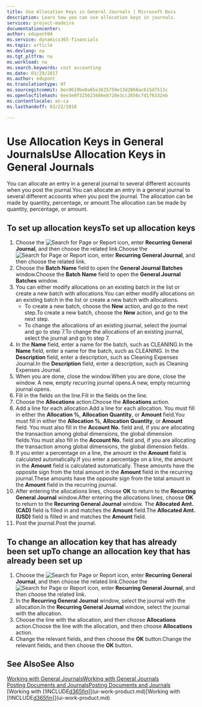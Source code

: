 ```yaml
---
title: Use Allocation Keys in General Journals | Microsoft Docs
description: Learn how you can use allocation keys in journals.
services: project-madeira
documentationcenter: 
author: edupont04
ms.service: dynamics365-financials
ms.topic: article
ms.devlang: na
ms.tgt_pltfrm: na
ms.workload: na
ms.search.keywords: cost accounting
ms.date: 03/29/2017
ms.author: edupont
ms.translationtype: HT
ms.sourcegitcommit: bec0619be0a65e3625759e13d2866ac615d7513c
ms.openlocfilehash: 6ee3e0f325623666eb720e3cc2656cfd1f6332eb
ms.contentlocale: en-ca
ms.lasthandoff: 03/22/2018

---
```

# <a name="use-allocation-keys-in-general-journals"></a><span data-ttu-id="3e9dc-103">Use Allocation Keys in General Journals</span><span class="sxs-lookup"><span data-stu-id="3e9dc-103">Use Allocation Keys in General Journals</span></span>
<span data-ttu-id="3e9dc-104">You can allocate an entry in a general journal to several different accounts when you post the journal.</span><span class="sxs-lookup"><span data-stu-id="3e9dc-104">You can allocate an entry in a general journal to several different accounts when you post the journal.</span></span> <span data-ttu-id="3e9dc-105">The allocation can be made by quantity, percentage, or amount.</span><span class="sxs-lookup"><span data-stu-id="3e9dc-105">The allocation can be made by quantity, percentage, or amount.</span></span>

## <a name="to-set-up-allocation-keys"></a><span data-ttu-id="3e9dc-106">To set up allocation keys</span><span class="sxs-lookup"><span data-stu-id="3e9dc-106">To set up allocation keys</span></span>
1. <span data-ttu-id="3e9dc-107">Choose the ![Search for Page or Report](media/ui-search/search_small.png "Search for Page or Report icon") icon, enter **Recurring General Journal**, and then choose the related link.</span><span class="sxs-lookup"><span data-stu-id="3e9dc-107">Choose the ![Search for Page or Report](media/ui-search/search_small.png "Search for Page or Report icon") icon, enter **Recurring General Journal**, and then choose the related link.</span></span>
2. <span data-ttu-id="3e9dc-108">Choose the **Batch Name** field to open the **General Journal Batches** window.</span><span class="sxs-lookup"><span data-stu-id="3e9dc-108">Choose the **Batch Name** field to open the **General Journal Batches** window.</span></span>
3. <span data-ttu-id="3e9dc-109">You can either modify allocations on an existing batch in the list or create a new batch with allocations.</span><span class="sxs-lookup"><span data-stu-id="3e9dc-109">You can either modify allocations on an existing batch in the list or create a new batch with allocations.</span></span>
   * <span data-ttu-id="3e9dc-110">To create a new batch, choose the **New** action, and go to the next step.</span><span class="sxs-lookup"><span data-stu-id="3e9dc-110">To create a new batch, choose the **New** action, and go to the next step.</span></span>
   * <span data-ttu-id="3e9dc-111">To change the allocations of an existing journal, select the journal and go to step 7.</span><span class="sxs-lookup"><span data-stu-id="3e9dc-111">To change the allocations of an existing journal, select the journal and go to step 7.</span></span>    
4. <span data-ttu-id="3e9dc-112">In the **Name** field, enter a name for the batch, such as CLEANING.</span><span class="sxs-lookup"><span data-stu-id="3e9dc-112">In the **Name** field, enter a name for the batch, such as CLEANING.</span></span> <span data-ttu-id="3e9dc-113">In the **Description** field, enter a description, such as Cleaning Expenses Journal.</span><span class="sxs-lookup"><span data-stu-id="3e9dc-113">In the **Description** field, enter a description, such as Cleaning Expenses Journal.</span></span>
5. <span data-ttu-id="3e9dc-114">When you are done, close the window.</span><span class="sxs-lookup"><span data-stu-id="3e9dc-114">When you are done, close the window.</span></span> <span data-ttu-id="3e9dc-115">A new, empty recurring journal opens.</span><span class="sxs-lookup"><span data-stu-id="3e9dc-115">A new, empty recurring journal opens.</span></span>
6. <span data-ttu-id="3e9dc-116">Fill in the fields on the line.</span><span class="sxs-lookup"><span data-stu-id="3e9dc-116">Fill in the fields on the line.</span></span>
7. <span data-ttu-id="3e9dc-117">Choose the **Allocations** action.</span><span class="sxs-lookup"><span data-stu-id="3e9dc-117">Choose the **Allocations** action.</span></span>
8. <span data-ttu-id="3e9dc-118">Add a line for each allocation.</span><span class="sxs-lookup"><span data-stu-id="3e9dc-118">Add a line for each allocation.</span></span> <span data-ttu-id="3e9dc-119">You must fill in either the **Allocation %**, **Allocation Quantity**, or **Amount** field.</span><span class="sxs-lookup"><span data-stu-id="3e9dc-119">You must fill in either the **Allocation %**, **Allocation Quantity**, or **Amount** field.</span></span> <span data-ttu-id="3e9dc-120">You must also fill in the **Account No.** field and, if you are allocating the transaction among global dimensions, the global dimension fields.</span><span class="sxs-lookup"><span data-stu-id="3e9dc-120">You must also fill in the **Account No.** field and, if you are allocating the transaction among global dimensions, the global dimension fields.</span></span>
9. <span data-ttu-id="3e9dc-121">If you enter a percentage on a line, the amount in the **Amount** field is calculated automatically.</span><span class="sxs-lookup"><span data-stu-id="3e9dc-121">If you enter a percentage on a line, the amount in the **Amount** field is calculated automatically.</span></span> <span data-ttu-id="3e9dc-122">These amounts have the opposite sign from the total amount in the **Amount** field in the recurring journal.</span><span class="sxs-lookup"><span data-stu-id="3e9dc-122">These amounts have the opposite sign from the total amount in the **Amount** field in the recurring journal.</span></span>
10. <span data-ttu-id="3e9dc-123">After entering the allocations lines, choose **OK** to return to the **Recurring General Journal** window.</span><span class="sxs-lookup"><span data-stu-id="3e9dc-123">After entering the allocations lines, choose **OK** to return to the **Recurring General Journal** window.</span></span> <span data-ttu-id="3e9dc-124">The **Allocated Amt. (CAD)** field is filled in and matches the **Amount** field.</span><span class="sxs-lookup"><span data-stu-id="3e9dc-124">The **Allocated Amt. (USD)** field is filled in and matches the **Amount** field.</span></span>
11. <span data-ttu-id="3e9dc-125">Post the journal.</span><span class="sxs-lookup"><span data-stu-id="3e9dc-125">Post the journal.</span></span>

## <a name="to-change-an-allocation-key-that-has-already-been-set-up"></a><span data-ttu-id="3e9dc-126">To change an allocation key that has already been set up</span><span class="sxs-lookup"><span data-stu-id="3e9dc-126">To change an allocation key that has already been set up</span></span>
1. <span data-ttu-id="3e9dc-127">Choose the ![Search for Page or Report](media/ui-search/search_small.png "Search for Page or Report icon") icon, enter **Recurring General Journal**, and then choose the related link.</span><span class="sxs-lookup"><span data-stu-id="3e9dc-127">Choose the ![Search for Page or Report](media/ui-search/search_small.png "Search for Page or Report icon") icon, enter **Recurring General Journal**, and then choose the related link.</span></span>
2. <span data-ttu-id="3e9dc-128">In the **Recurring General Journal** window, select the journal with the allocation.</span><span class="sxs-lookup"><span data-stu-id="3e9dc-128">In the **Recurring General Journal** window, select the journal with the allocation.</span></span>
3. <span data-ttu-id="3e9dc-129">Choose the line with the allocation, and then choose **Allocations** action.</span><span class="sxs-lookup"><span data-stu-id="3e9dc-129">Choose the line with the allocation, and then choose **Allocations** action.</span></span>
4. <span data-ttu-id="3e9dc-130">Change the relevant fields, and then choose the **OK** button.</span><span class="sxs-lookup"><span data-stu-id="3e9dc-130">Change the relevant fields, and then choose the **OK** button.</span></span>

## <a name="see-also"></a><span data-ttu-id="3e9dc-131">See Also</span><span class="sxs-lookup"><span data-stu-id="3e9dc-131">See Also</span></span>
[<span data-ttu-id="3e9dc-132">Working with General Journals</span><span class="sxs-lookup"><span data-stu-id="3e9dc-132">Working with General Journals</span></span>](ui-work-general-journals.md)  
[<span data-ttu-id="3e9dc-133">Posting Documents and Journals</span><span class="sxs-lookup"><span data-stu-id="3e9dc-133">Posting Documents and Journals</span></span>](ui-post-documents-journals.md)  
<span data-ttu-id="3e9dc-134">[Working with [!INCLUDE[d365fin](includes/d365fin_md.md)]](ui-work-product.md)</span><span class="sxs-lookup"><span data-stu-id="3e9dc-134">[Working with [!INCLUDE[d365fin](includes/d365fin_md.md)]](ui-work-product.md)</span></span>

